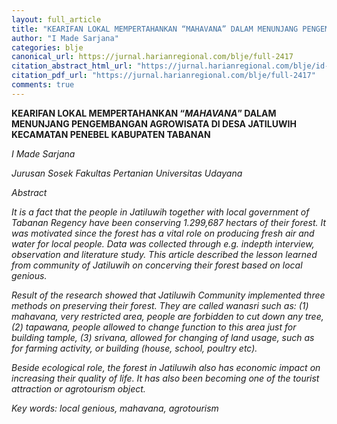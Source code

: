 ```yaml
---
layout: full_article
title: "KEARIFAN LOKAL MEMPERTAHANKAN “MAHAVANA” DALAM MENUNJANG PENGEMBANGAN AGROWISATA DI DESA JATILUWIH KECAMATAN PENEBEL KABUPATEN TABANAN"
author: "I Made Sarjana"
categories: blje
canonical_url: https://jurnal.harianregional.com/blje/full-2417 
citation_abstract_html_url: "https://jurnal.harianregional.com/blje/id-2417"
citation_pdf_url: "https://jurnal.harianregional.com/blje/full-2417"  
comments: true
---
```


<p><span class="font0" style="font-weight:bold;">KEARIFAN LOKAL MEMPERTAHANKAN “</span><span class="font0" style="font-weight:bold;font-style:italic;">MAHAVANA</span><span class="font0" style="font-weight:bold;">” DALAM MENUNJANG PENGEMBANGAN AGROWISATA DI DESA JATILUWIH KECAMATAN PENEBEL KABUPATEN TABANAN</span></p>
<p><span class="font0" style="font-style:italic;">I Made Sarjana</span></p>
<p><span class="font0" style="font-style:italic;">Jurusan Sosek Fakultas Pertanian Universitas Udayana</span></p>
<p><span class="font0" style="font-style:italic;">Abstract</span></p>
<p><span class="font0" style="font-style:italic;">It is a fact that the people in Jatiluwih together with local government of Tabanan Regency have been conserving 1.299,687 hectars of their forest. It was motivated since the forest has a vital role on producing fresh air and water for local people. Data was collected through e.g. indepth interview, observation and literature study. This article described the lesson learned from community of Jatiluwih on concerving their forest based on local genious.</span></p>
<p><span class="font0" style="font-style:italic;">Result of the research showed that Jatiluwih Community implemented three methods on preserving their forest. They are called wanasri such as: (1) mahavana, very restricted area, people are forbidden to cut down any tree, (2) tapawana, people allowed to change function to this area just for building tample, (3) srivana, allowed for changing of land usage, such as for farming activity, or building (house, school, poultry etc).</span></p>
<p><span class="font0" style="font-style:italic;">Beside ecological role, the forest in Jatiluwih also has economic impact on increasing their quality of life. It has also been becoming one of the tourist attraction or agrotourism object.</span></p>
<p><span class="font0" style="font-style:italic;">Key words: local genious, mahavana, agrotourism</span></p>